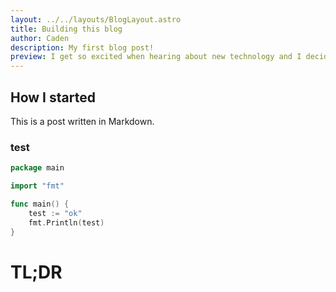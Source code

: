 ```yaml
---
layout: ../../layouts/BlogLayout.astro
title: Building this blog
author: Caden
description: My first blog post!
preview: I get so excited when hearing about new technology and I decided I should try and make a decent blog with a framework that just got to version 1.
---
```


## How I started

This is a post written in Markdown.

### test
```go
package main

import "fmt"

func main() {
    test := "ok"
    fmt.Println(test)
}
```
# TL;DR
